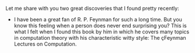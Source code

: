Let me share with you two great discoveries that I found pretty recently:

- I have been a great fan of R. P. Feynman for such a long time. But you know this feeling when a person does never end surprising you?
This is what I felt when I found this book by him in which he covers many topics in computation theory with his characteristic witty style: The çFeynman Lectures on Computation.
